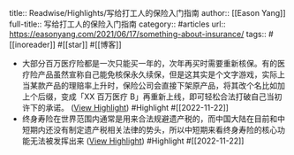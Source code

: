 title:: Readwise/Highlights/写给打工人的保险入门指南
author:: [[Eason Yang]]
full-title:: 写给打工人的保险入门指南
category:: #articles
url:: https://easonyang.com/2021/06/17/something-about-insurance/
tags:: #[[inoreader]] #[[star]] #[[博客]]
- 大部分百万医疗险都是一次只能买一年的，次年再买时需要重新核保。有的医疗险产品虽然宣称自己能免核保永久续保，但是这其实是个文字游戏，实际上当某款产品的理赔率上升时，保险公司会直接下架原产品，将其改个名比如加上个后缀，变成「XX 百万医疗 B」再重新上线，即可轻松合法打破自己当初许下的承诺。 ([View Highlight](https://read.readwise.io/read/01gjf2q3me1faj59thymm6vhtk)) #Highlight #[[2022-11-22]]
- 终身寿险在世界范围内通常是用来合法规避遗产税的，而中国大陆在目前和中短期内还没有制定遗产税相关法律的势头，所以中短期来看终身寿险的核心功能无法被发挥出来 ([View Highlight](https://read.readwise.io/read/01gjf3kmkghzr7s1s16man9gc9)) #Highlight #[[2022-11-22]]